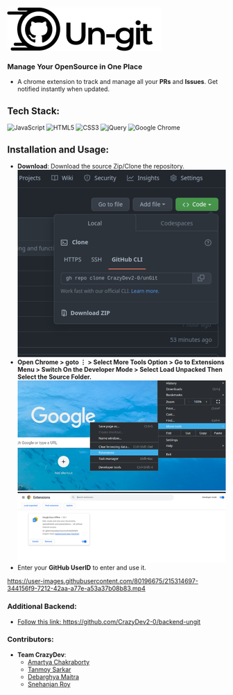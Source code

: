 ![Logo](./assets/img/full_logo.png)

### Manage Your OpenSource in One Place

- A chrome extension to track and manage all your **PRs** and **Issues**. Get notified instantly when updated.

## Tech Stack:

![JavaScript](https://img.shields.io/badge/javascript-%23323330.svg?style=for-the-badge&logo=javascript&logoColor=%23F7DF1E)
![HTML5](https://img.shields.io/badge/html5-%23E34F26.svg?style=for-the-badge&logo=html5&logoColor=white)
![CSS3](https://img.shields.io/badge/css3-%231572B6.svg?style=for-the-badge&logo=css3&logoColor=white)
![jQuery](https://img.shields.io/badge/jquery-%230769AD.svg?style=for-the-badge&logo=jquery&logoColor=white)
![Google Chrome](https://img.shields.io/badge/Google%20Chrome-4285F4?style=for-the-badge&logo=GoogleChrome&logoColor=white)

## Installation and Usage:

- **Download**: Download the source Zip/Clone the repository.<br>
![Screenshot](./ss/1.png)
- **Open Chrome > goto &#8942; > Select More Tools Option > Go to Extensions Menu > Switch On the Developer Mode > Select Load Unpacked Then Select the Source Folder.**<br>
![Screenshot](./ss/2.png) <br>
![Screenshot](./ss/3.png)
- Enter your **GitHub UserID** to enter and use it.


https://user-images.githubusercontent.com/80196675/215314697-344156f9-7212-42aa-a77e-a53a37b08b83.mp4


### Additional Backend:
- <a href="https://github.com/CrazyDev2-0/backend-ungit">Follow this link: </a> https://github.com/CrazyDev2-0/backend-ungit

### Contributors:

- **Team CrazyDev**:
  - [Amartya Chakraborty](https://github.com/cAmartya)
  - [Tanmoy Sarkar](https://github.com/Tanmoy741127)
  - [Debarghya Maitra](https://github.com/The-Debarghya)
  - [Snehanjan Roy](https://github.com/Snehanjan2001)
